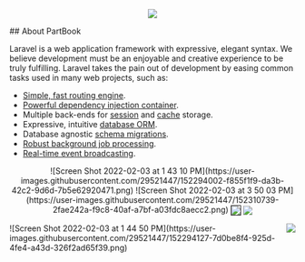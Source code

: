 <p align="center">
<img src="https://user-images.githubusercontent.com/29521447/152291917-5128eafc-ff35-4a59-a1a4-1e0a04d604bb.svg">
</p>
## About PartBook

Laravel is a web application framework with expressive, elegant syntax. We believe development must be an enjoyable and creative experience to be truly fulfilling. Laravel takes the pain out of development by easing common tasks used in many web projects, such as:

- [Simple, fast routing engine](https://laravel.com/docs/routing).
- [Powerful dependency injection container](https://laravel.com/docs/container).
- Multiple back-ends for [session](https://laravel.com/docs/session) and [cache](https://laravel.com/docs/cache) storage.
- Expressive, intuitive [database ORM](https://laravel.com/docs/eloquent).
- Database agnostic [schema migrations](https://laravel.com/docs/migrations).
- [Robust background job processing](https://laravel.com/docs/queues).
- [Real-time event broadcasting](https://laravel.com/docs/broadcasting).
<p align="center">![Screen Shot 2022-02-03 at 1 43 10 PM](https://user-images.githubusercontent.com/29521447/152294002-f855f1f9-da3b-42c2-9d6d-7b5e62920471.png)
![Screen Shot 2022-02-03 at 3 50 03 PM](https://user-images.githubusercontent.com/29521447/152310739-2fae242a-f9c8-40af-a7bf-a03fdc8aecc2.png)

<img border="1" src="https://user-images.githubusercontent.com/29521447/152292645-bf2e53e0-dcec-4c28-8124-ec77b7dd5254.gif" align="center">
<img src="https://user-images.githubusercontent.com/29521447/152292645-bf2e53e0-dcec-4c28-8124-ec77b7dd5254.gif" align="center">
</p>
    <img src="https://user-images.githubusercontent.com/29521447/152292669-6ad0f080-5c58-495d-9a0d-ed40b8381764.png" align="right">
![Screen Shot 2022-02-03 at 1 44 50 PM](https://user-images.githubusercontent.com/29521447/152294127-7d0be8f4-925d-4fe4-a43d-326f2ad65f39.png)
